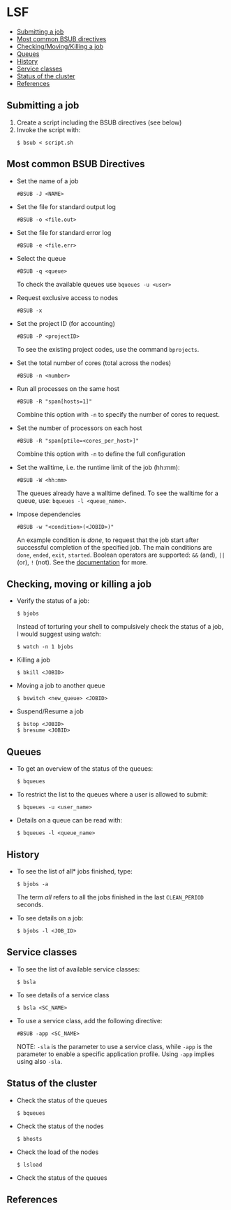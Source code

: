 # LSF

- [Submitting a job](#submitting-a-job)
- [Most common BSUB directives](#most-common-bsub-directives)
- [Checking/Moving/Killing a job](#checking-moving-or-killing-a-job)
- [Queues](#queues)
- [History](#history)
- [Service classes](#service-classes)
- [Status of the cluster](#status-of-the-cluster)
- [References](#references)


## Submitting a job

1. Create a script including the BSUB directives (see below)
2. Invoke the script with:
   ```
   $ bsub < script.sh
   ```


## Most common BSUB Directives

- Set the name of a job
  ```
  #BSUB -J <NAME>
  ```

- Set the file for standard output log
  ```
  #BSUB -o <file.out>
  ```

- Set the file for standard error log
  ```
  #BSUB -e <file.err>
  ```
  
- Select the queue
  ```
  #BSUB -q <queue>
  ```
  To check the available queues use `bqueues -u <user>`

- Request exclusive access to nodes
  ```
  #BSUB -x
  ```

- Set the project ID (for accounting)
  ```
  #BSUB -P <projectID>
  ```
  To see the existing project codes, use the command `bprojects`.

- Set the total number of cores (total across the nodes)
  ```
  #BSUB -n <number>
  ```
  
- Run all processes on the same host
  ```
  #BSUB -R "span[hosts=1]"
  ```
  Combine this option with `-n` to specify the number of cores to request.
  
- Set the number of processors on each host
  ```
  #BSUB -R "span[ptile=<cores_per_host>]"
  ```
  Combine this option with `-n` to define the full configuration
  
- Set the walltime, i.e. the runtime limit of the job (hh:mm):
  ```
  #BSUB -W <hh:mm>
  ```
  The queues already have a walltime defined. To see the walltime for a queue, use: `bqueues -l <queue_name>`.
  

- Impose dependencies
  ```
  #BSUB -w "<condition>(<JOBID>)"
  ```
  An example condition is *done*, to request that the job start after successful completion of the specified job. The main conditions are `done`, `ended`, `exit`, `started`. Boolean operators are supported: ``&&`` (and), `||` (or), `!` (not). See the [documentation](https://www.ibm.com/docs/en/spectrum-lsf/10.1.0?topic=o-w-2) for more.

## Checking, moving or killing a job

- Verify the status of a job:
  ```
  $ bjobs
  ```
  Instead of torturing your shell to compulsively check the status of a job, I would suggest using watch:
  ```
  $ watch -n 1 bjobs
  ```

- Killing a job
  ```
  $ bkill <JOBID>
  ```

- Moving a job to another queue
  ```
  $ bswitch <new_queue> <JOBID>
  ```

- Suspend/Resume a job
  ```
  $ bstop <JOBID>
  $ bresume <JOBID>
  ```

## Queues

- To get an overview of the status of the queues:
  ```
  $ bqueues
  ```
  
- To restrict the list to the queues where a user is allowed to submit:
  ```
  $ bqueues -u <user_name>
  ```

- Details on a queue can be read with:
  ```
  $ bqueues -l <queue_name>
  ```

## History

- To see the list of all* jobs finished, type:
  ```
  $ bjobs -a
  ```
  The term _all_ refers to all the jobs finished in the last `CLEAN_PERIOD` seconds.

- To see details on a job:
  ```
  $ bjobs -l <JOB_ID>
  ```
  
## Service classes

- To see the list of available service classes:
  ```
  $ bsla
  ```

- To see details of a service class
  ```
  $ bsla <SC_NAME>
  ```

- To use a service class, add the following directive:
  ```
  #BSUB -app <SC_NAME>
  ```
  NOTE: `-sla` is the parameter to use a service class, while `-app` is the parameter to enable a specific application profile. Using `-app` implies using also `-sla`.

## Status of the cluster

- Check the status of the queues
  ```
  $ bqueues
  ```
  
- Check the status of the nodes
  ```
  $ bhosts
  ```

- Check the load of the nodes
  ```
  $ lsload
  ```
  
- Check the status of the queues

## References
